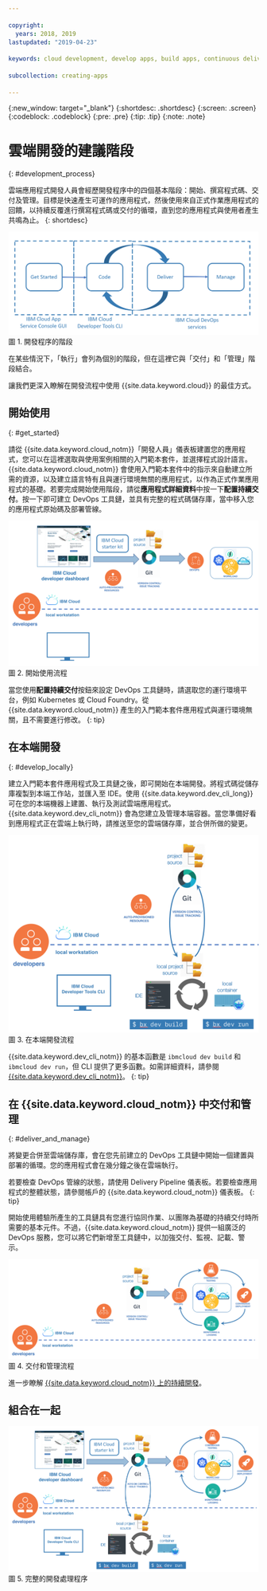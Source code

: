 ```yaml
---

copyright:
  years: 2018, 2019
lastupdated: "2019-04-23"

keywords: cloud development, develop apps, build apps, continuous delivery, toolchain, development stages, development phases

subcollection: creating-apps

---
```


{:new_window: target="_blank"}
{:shortdesc: .shortdesc}
{:screen: .screen}
{:codeblock: .codeblock}
{:pre: .pre}
{:tip: .tip}
{:note: .note}

# 雲端開發的建議階段
{: #development_process}

雲端應用程式開發人員會經歷開發程序中的四個基本階段：開始、撰寫程式碼、交付及管理。目標是快速產生可運作的應用程式，然後使用來自正式作業應用程式的回饋，以持續反覆進行撰寫程式碼或交付的循環，直到您的應用程式與使用者產生共鳴為止。
{: shortdesc}

![開發流程](images/dev_flow_overview.png "開發流程") 圖 1. 開發程序的階段

在某些情況下，「執行」會列為個別的階段，但在這裡它與「交付」和「管理」階段結合。

讓我們更深入瞭解在開發流程中使用 {{site.data.keyword.cloud}} 的最佳方式。

## 開始使用
{: #get_started}

請從 {{site.data.keyword.cloud_notm}}「開發人員」儀表板建置您的應用程式，您可以在這裡選取與使用案例相關的入門範本套件，並選擇程式設計語言。{{site.data.keyword.cloud_notm}} 會使用入門範本套件中的指示來自動建立所需的資源，以及建立語言特有且與運行環境無關的應用程式，以作為正式作業應用程式的基礎。若要完成開始使用階段，請從**應用程式詳細資料**中按一下**配置持續交付**。按一下即可建立 DevOps 工具鏈，並具有完整的程式碼儲存庫，當中移入您的應用程式原始碼及部署管線。

![開始使用](images/dev_get_started.png "開始使用") 圖 2. 開始使用流程

當您使用**配置持續交付**按鈕來設定 DevOps 工具鏈時，請選取您的運行環境平台，例如 Kubernetes 或 Cloud Foundry。從 {{site.data.keyword.cloud_notm}} 產生的入門範本套件應用程式與運行環境無關，且不需要進行修改。
{: tip}

## 在本端開發
{: #develop_locally}

建立入門範本套件應用程式及工具鏈之後，即可開始在本端開發。將程式碼從儲存庫複製到本端工作站，並匯入至 IDE。使用 {{site.data.keyword.dev_cli_long}} 可在您的本端機器上建置、執行及測試雲端應用程式。{{site.data.keyword.dev_cli_notm}} 會為您建立及管理本端容器。當您準備好看到應用程式正在雲端上執行時，請推送至您的雲端儲存庫，並合併所做的變更。

![在本端開發](images/dev_code_locally.png "在本端開發") 圖 3. 在本端開發流程

{{site.data.keyword.dev_cli_notm}} 的基本函數是 `ibmcloud dev build` 和 `ibmcloud dev run`，但 CLI 提供了更多函數。如需詳細資料，請參閱 [{{site.data.keyword.dev_cli_notm}}](/docs/cli?topic=cloud-cli-ibmcloud-cli)。
{: tip}

## 在 {{site.data.keyword.cloud_notm}} 中交付和管理
{: #deliver_and_manage}

將變更合併至雲端儲存庫，會在您先前建立的 DevOps 工具鏈中開始一個建置與部署的循環。您的應用程式會在幾分鐘之後在雲端執行。

若要檢查 DevOps 管線的狀態，請使用 Delivery Pipeline 儀表板。若要檢查應用程式的整體狀態，請參閱帳戶的 {{site.data.keyword.cloud_notm}} 儀表板。
{: tip}

開始使用體驗所產生的工具鏈具有您進行協同作業、以團隊為基礎的持續交付時所需要的基本元件。不過，{{site.data.keyword.cloud_notm}} 提供一組廣泛的 DevOps 服務，您可以將它們新增至工具鏈中，以加強交付、監視、記載、警示。

![交付和管理](images/dev_deliver_and_manage.png "交付和管理") 圖 4. 交付和管理流程

進一步瞭解 [{{site.data.keyword.cloud_notm}} 上的持續開發](/docs/services/ContinuousDelivery?topic=ContinuousDelivery-getting-started)。

## 組合在一起

![處理程序詳細資料](images/dev_process_detail.png "處理程序詳細資料") 圖 5. 完整的開發處理程序
